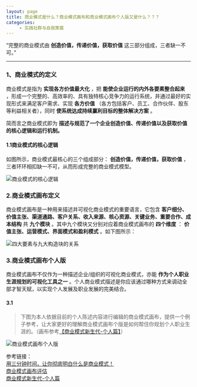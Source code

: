 ```yaml
---
layout: page
title: 商业模式是什么？商业模式画布和商业模式画布个人版又是什么？？？
categories:
     - 实践社群与自我策展
---
```



“完整的商业模式由 **创造价值，传递价值，获取价值** 这三部分组成，三者缺一不可。”

---

### 1、商业模式的定义
商业模式是指为 **实现各方价值最大化** ，把 **能使企业运行的内外各要素整合起来** ，形成一个完整的、高效率的、具有独特核心竞争力的运行系统，并通过最好的实现形式来满足客户需求、实现 **各方价值** （各方包括客户、员工、合作伙伴、股东等利益相关者），同时 **使系统达成持续赢利目标的整体解决方案** 。

简而言之商业模式即为 **描述与规范了一个企业创造价值、传递价值以及获取价值的核心逻辑和运行机制。** 

#### 1.1商业模式的核心逻辑
如图所示，商业模式最核心的三个组成部分： **创造价值，传递价值，获取价值** ，三者环环相扣缺一不可，从而形成完整的商业模式模型。  

![商业模式的核心逻辑](http://image.woshipm.com/wp-files/2018/12/IVMH8IOOf8m0TR1AZiu5.png "商业模式的核心逻辑.png")

### 2.商业模式画布定义
商业模式画布是一种用来描述并可视化商业模式的重要语言，它包含 **客户细分、价值主张、渠道通路、客户关系、收入来源、核心资源、关键业务、重要合作、成本结构** 共 **九个模块** 。其中九个模块又分别对应着商业模式画布的 **四个维度** ： **价值主张、运营模式、界面模式和盈利模式** 。如下图所示：  


![四大要素与九大构造块的关系](http://image.woshipm.com/wp-files/2017/12/KMf7X0H2zEWQv5d2mJkB.jpg "四大要素与九大构造块的关系.png")
>

### 3.商业模式画布个人版
商业模式画布不仅作为一种描述企业/组织的可视化商业模式，亦能 **作为个人职业生涯规划的可视化工具之一** 。个人商业模式描述是你应该通过哪种方式来调动全部才智天赋，以实现个人发展及职业发展的完美结合。

#### 3.1
>下图为本人依据目前的个人陈述内容进行编辑的商业模式画布，提供一个例子参考，让大家更好的理解商业模式画布个版是如何帮住你规划个人职业生涯的。（画布参考[【商业模式新生代-个人篇】](https://www.baidu.com/link?url=dHogGinKekMnCHx2fvW7uTN80SvO5fLolTk-4Z0CDiLNPwE9b7JemmvCJEUgW6QYsImJHXBNGsHo0j3zCX8CCa&wd=&eqid=9869610d00039bd7000000066082b71e)）

  
![商业模式画布个人版](https://images.gitee.com/uploads/images/2021/0424/165141_4db3f399_4864777.png "204257_ea088e02_4864777.png")



参考链接：  
[用三分钟时间，让你彻底明白什么是商业模式！](http://www.woshipm.com/pmd/1682379.html)  
[商业模式画布评估](http://www.woshipm.com/pmd/867719.html )  
[商业模式新生代-个人篇](https://www.baidu.com/link?url=dHogGinKekMnCHx2fvW7uTN80SvO5fLolTk-4Z0CDiLNPwE9b7JemmvCJEUgW6QYsImJHXBNGsHo0j3zCX8CCa&wd=&eqid=9869610d00039bd7000000066082b71e)